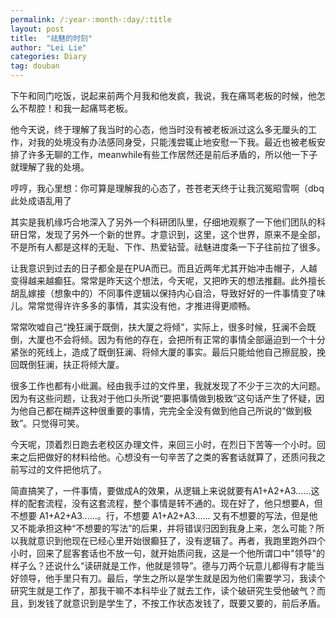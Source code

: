 ```yaml
---
permalink: /:year-:month-:day/:title
layout: post
title:  "祛魅的时刻"
author: "Lei Lie"
categories: Diary
tag: douban
---
```


下午和同门吃饭，说起来前两个月我和他发疯，我说，我在痛骂老板的时候，他怎么不帮腔！和我一起痛骂老板。

他今天说，终于理解了我当时的心态，他当时没有被老板派过这么多无厘头的工作，对我的处境没有办法感同身受，只能浅尝辄止地安慰一下我。最近也被老板安排了许多无聊的工作，meanwhile有些工作居然还是前后矛盾的，所以他一下子就理解了我的处境。

哼哼，我心里想：你可算是理解我的心态了，苍苍老天终于让我沉冤昭雪啊（dbq此处成语乱用了

其实是我机缘巧合地深入了另外一个科研团队里，仔细地观察了一下他们团队的科研日常，发现了另外一个新的世界。才意识到，这里，这个世界，原来不是全部，不是所有人都是这样的无耻、下作、热爱钻营。祛魅进度条一下子往前拉了很多。

让我意识到过去的日子都全是在PUA而已。而且近两年尤其开始冲击帽子，人越变得越来越癫狂。常常是昨天这个想法，今天呢，又把昨天的想法推翻。此外擅长胡乱嫁接（想象中的）不同事件逻辑以保持内心自洽，导致好好的一件事情变了味儿。常常觉得许许多多的事情，其实没有他，才推进得更顺畅。

常常吹嘘自己“挽狂澜于既倒，扶大厦之将倾”，实际上，很多时候，狂澜不会既倒，大厦也不会将倾。因为有他的存在，会把所有正常的事情全部逼迫到一个十分紧张的死线上，造成了既倒狂澜、将倾大厦的事实。最后只能给他自己擦屁股，挽回既倒狂澜，扶正将倾大厦。

很多工作也都有小纰漏。经由我手过的文件里，我就发现了不少于三次的大问题。因为有这些问题，让我对于他口头所说“要把事情做到极致”这句话产生了怀疑，因为他自己都在糊弄这种很重要的事情，完完全全没有做到他自己所说的“做到极致”。只觉得可笑。

今天呢，顶着烈日跑去老校区办理文件，来回三小时，在烈日下苦等一个小时。回来之后把做好的材料给他。心想没有一句辛苦了之类的客套话就算了，还质问我之前写过的文件把他坑了。

简直搞笑了，一件事情，要做成A的效果，从逻辑上来说就要有A1+A2+A3......这样的配套流程，没有这套流程，整个事情是转不通的。现在好了，他只想要A，但不想要 A1+A2+A3......。行，不想要 A1+A2+A3...... 又有不想要的写法，但是他又不能承担这种“不想要的写法”的后果，并将错误归因到我身上来，怎么可能？所以我就意识到他现在已经心里开始很癫狂了，没有逻辑了。再者，我跑里跑外四个小时，回来了屁客套话也不放一句，就开始质问我，这是一个他所谓口中"领导"的样子么？还说什么“读研就是工作，他就是领导”。德与刀两个玩意儿都得有才能当好领导，他手里只有刀。最后，学生之所以是学生就是因为他们需要学习，我读个研究生就是工作了，那我干嘛不本科毕业了就去工作，读个破研究生受他破气？而且，到发钱了就意识到是学生了，不按工作状态发钱了，既要又要的，前后矛盾。

